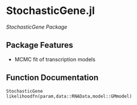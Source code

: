 # StochasticGene.jl
*StochasticGene Package*
## Package Features
- MCMC fit of transcription models
## Function Documentation
```@docs
StochasticGene
likelihoodfn(param,data::RNAData,model::GMmodel)
```
